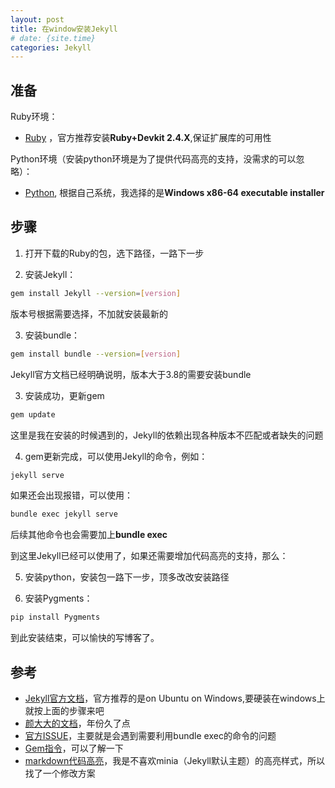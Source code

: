```yaml
---
layout: post
title: 在window安装Jekyll
# date: {site.time}
categories: Jekyll
---
```


## 准备

Ruby环境：
- [Ruby](https://rubyinstaller.org/downloads/) ，官方推荐安装<strong>Ruby+Devkit 2.4.X</strong>,保证扩展库的可用性

Python环境（安装python环境是为了提供代码高亮的支持，没需求的可以忽略）：
- [Python](https://www.python.org/downloads/windows/), 根据自己系统，我选择的是<strong>Windows x86-64 executable installer</strong>

## 步骤

1. 打开下载的Ruby的包，选下路径，一路下一步

2. 安装Jekyll：

```bash
gem install Jekyll --version=[version]
```

版本号根据需要选择，不加就安装最新的

3. 安装bundle：

```bash
gem install bundle --version=[version]
```

Jekyll官方文档已经明确说明，版本大于3.8的需要安装bundle

3. 安装成功，更新gem

```bash
gem update
```

这里是我在安装的时候遇到的，Jekyll的依赖出现各种版本不匹配或者缺失的问题

4. gem更新完成，可以使用Jekyll的命令，例如：

```bash
jekyll serve 
```

如果还会出现报错，可以使用：

```bash
bundle exec jekyll serve  
```

后续其他命令也会需要加上<strong>bundle exec</strong>

到这里Jekyll已经可以使用了，如果还需要增加代码高亮的支持，那么：

5. 安装python，安装包一路下一步，顶多改改安装路径

6. 安装Pygments：

```bash
pip install Pygments
```

到此安装结束，可以愉快的写博客了。

## 参考

- [Jekyll官方文档](https://jekyllrb.com/docs/windows/)，官方推荐的是on Ubuntu on Windows,要硬装在windows上就按上面的步骤来吧
- [颜大大的文档](http://yanhaijing.com/jekyll/2011/12/30/run-jekyll-on-window/)，年份久了点
- [官方ISSUE](https://github.com/jekyll/jekyll/issues/6227)，主要就是会遇到需要利用bundle exec的命令的问题
- [Gem指令](https://blog.csdn.net/orangleliu/article/details/25080309)，可以了解一下
- [markdown代码高亮](http://istoney.github.io/jekyll/2016/03/10/set-markdown-hightlighter)，我是不喜欢minia（Jekyll默认主题）的高亮样式，所以找了一个修改方案






